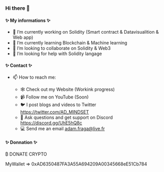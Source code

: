 ### Hi there 👋

#### ✨ My informations ✨ 



- 🔭 I’m currently working on Solidity (Smart contract & Datavisualition & Web app)
- 🌱 I’m currently learning Blockchain & Machine learning
- 👯 I’m looking to collaborate on Solidity & Web3
- 🤔 I’m looking for help with Solidity langage


#### ✨ Contact ✨ 

- 📫 How to reach me: 

  - 🕸️ Check out my Website (Workink progress)
  - 📹 Follow me on YouTube (Soon)
  - 🐦 I post blogs and videos to Twitter https://twitter.com/AD_MINDSET
  - 🔌 Ask questions and get support on Discord https://discord.gg/UhE5hQ8c
  - 💻 Send me an email adam.fraga@live.fr


#### ✨ Donnation ✨ 

₿ DONATE CRYPTO

MyWallet => 0xAD6350487FA3A55A694209A00345668eE51Cb784
